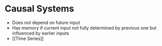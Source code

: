 # Causal Systems
- Does not depend on future input
- Has memory if current input not fully determined by previous one but influenced by earlier inputs
- [[TIme Series]]